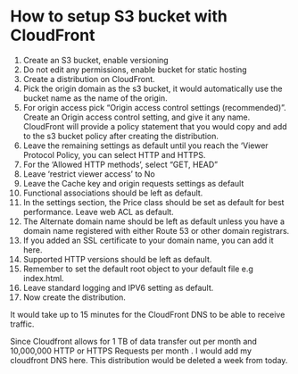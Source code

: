 # How to setup S3 bucket with CloudFront


1. Create an S3 bucket, enable versioning
2. Do not edit any permissions, enable bucket for static hosting
3. Create a distribution on CloudFront. 
4. Pick the origin domain as the s3 bucket, it would automatically use the bucket name as the name of the origin. 
5. For origin access pick “Origin access control settings (recommended)”. Create an Origin access control setting, and give it any name. CloudFront will provide a policy statement that you would copy and add to the s3 bucket policy after creating the distribution. 
6. Leave the remaining settings as default until you reach the ‘Viewer Protocol Policy, you can select HTTP and HTTPS. 
7. For the ‘Allowed HTTP methods’, select “GET, HEAD”
8. Leave ‘restrict viewer access’ to No
9. Leave the Cache key and origin requests settings as default
10. Functional associations should be left as default. 
11. In the settings section, the Price class should be set as default for best performance. Leave web ACL as default. 
12. The Alternate domain name should be left as default unless you have a domain name registered with either Route 53 or other domain registrars. 
13. If you added an SSL certificate to your domain name, you can add it here.
14. Supported HTTP versions should be left as default. 
15. Remember to set the default root object to your default file e.g index.html. 
16. Leave standard logging and IPV6 setting as default. 
17. Now create the distribution. 

It would take up to 15 minutes for the CloudFront DNS to be able to receive traffic.

Since Cloudfront allows for 1 TB of data transfer out per month and 10,000,000 HTTP or HTTPS Requests per month . I would add my cloudfront DNS here. This distribution would be deleted a week from today. 

